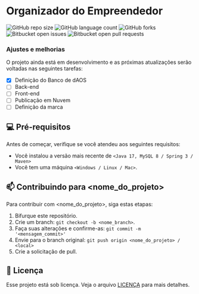 # Organizador do Empreendedor

![GitHub repo size](https://img.shields.io/github/repo-size/iuricode/README-template?style=for-the-badge)
![GitHub language count](https://img.shields.io/github/languages/count/iuricode/README-template?style=for-the-badge)
![GitHub forks](https://img.shields.io/github/forks/iuricode/README-template?style=for-the-badge)
![Bitbucket open issues](https://img.shields.io/bitbucket/issues/iuricode/README-template?style=for-the-badge)
![Bitbucket open pull requests](https://img.shields.io/bitbucket/pr-raw/iuricode/README-template?style=for-the-badge)



### Ajustes e melhorias

O projeto ainda está em desenvolvimento e as próximas atualizações serão voltadas nas seguintes tarefas:

- [x] Definição do Banco de dAOS
- [ ] Back-end
- [ ] Front-end
- [ ] Publicação em Nuvem
- [ ] Definição da marca

## 💻 Pré-requisitos

Antes de começar, verifique se você atendeu aos seguintes requisitos:

- Você instalou a versão mais recente de `<Java 17, MySQL 8 / Spring 3 / Maven>`
- Você tem uma máquina `<Windows / Linux / Mac>`.



## 📫 Contribuindo para <nome_do_projeto>

Para contribuir com <nome_do_projeto>, siga estas etapas:

1. Bifurque este repositório.
2. Crie um branch: `git checkout -b <nome_branch>`.
3. Faça suas alterações e confirme-as: `git commit -m '<mensagem_commit>'`
4. Envie para o branch original: `git push origin <nome_do_projeto> / <local>`
5. Crie a solicitação de pull.


## 📝 Licença

Esse projeto está sob licença. Veja o arquivo [LICENÇA](LICENSE.md) para mais detalhes.
